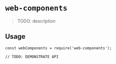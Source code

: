 # `web-components`

> TODO: description

## Usage

```
const webComponents = require('web-components');

// TODO: DEMONSTRATE API
```
